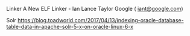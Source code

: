 Linker
  A New ELF Linker - Ian Lance Taylor Google ( iant@google.com)
  
Solr
  https://blog.toadworld.com/2017/04/13/indexing-oracle-database-table-data-in-apache-solr-5-x-on-oracle-linux-6-x
  
  
